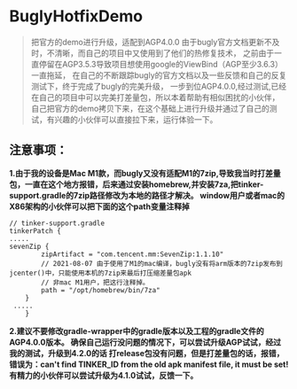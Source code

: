 # BuglyHotfixDemo
> 把官方的demo进行升级，适配到AGP4.0.0
由于bugly官方文档更新不及时，不清晰，而自己的项目中又使用到了他们的热修复技术，  之前由于一直停留在AGP3.5.3导致项目想使用google的ViewBind（AGP至少3.6.3）一直拖延，  在自己的不断跟踪bugly的官方文档以及一些反馈和自己的反复测试下，终于完成了bugly的完美升级，  一步到位AGP4.0.0,经过测试,已经在自己的项目中可以完美打差量包，所以本着帮助有相似困扰的小伙伴，  自己把官方的demo拷贝下来，在这个基础上进行升级并通过了自己的测试，有兴趣的小伙伴可以直接拉下来，运行体验一下。

## 注意事项：
__1.由于我的设备是Mac M1款，而bugly又没有适配M1的7zip,导致我当时打差量包，一直在这个地方报错，后来通过安装homebrew,并安装7za,把tinker-support.gradle的7zip路径修改为本地的路径才解决。
  window用户或者mac的X86架构的小伙伴可以把下面的这个path变量注释掉__

```
// tinker-support.gradle
tinkerPatch {
.....
sevenZip {
        zipArtifact = "com.tencent.mm:SevenZip:1.1.10"
        // 2021-08-07 由于使用了M1的mac编译，bugly没有将arm版本的7zip发布到jcenter()中，只能使用本机的7zip来最后打压缩差量包apk
        // 非mac M1用户，把这行注释掉。
        path = "/opt/homebrew/bin/7za"
    }
 .....   
    }
 ```   
    
__2.建议不要修改gradle-wrapper中的gradle版本以及工程的gradle文件的AGP4.0.0版本。  确保自己运行没问题的情况下，可以尝试升级AGP试试，经过我的测试，升级到4.2.0的话
   打release包没有问题，但是打差量包的话，报错，错误为：can't find TINKER_ID from the old apk manifest file, it must be set!  有精力的小伙伴可以尝试升级为4.1.0试试，反馈一下。__
